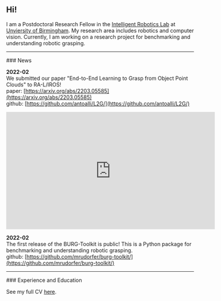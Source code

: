 ## Hi!

I am a Postdoctoral Research Fellow in the [Intelligent Robotics Lab](https://www.birmingham.ac.uk/research/activity/computer-science/artificial-intelligence/intelligent-robotics-lab/index.aspx) at [Unviersity of Birmingham](https://www.birmingham.ac.uk/).
My research area includes robotics and computer vision.
Currently, I am working on a research project for benchmarking and understanding robotic grasping.

<hr/>
### News

**2022-02**<br/>
We submitted our paper "End-to-End Learning to Grasp from Object Point Clouds" to RA-L/IROS!<br/>
paper: [https://arxiv.org/abs/2203.05585](https://arxiv.org/abs/2203.05585)<br/>
github: [https://github.com/antoalli/L2G/](https://github.com/antoalli/L2G/)

<iframe width="560" height="315" src="https://www.youtube.com/embed/lvT0ROQH7Xs" title="YouTube video player" frameborder="0" allow="accelerometer; autoplay; clipboard-write; encrypted-media; gyroscope; picture-in-picture" allowfullscreen></iframe>


**2022-02**<br/>
The first release of the BURG-Toolkit is public! This is a Python package for benchmarking and understanding robotic grasping.<br/>
github: [https://github.com/mrudorfer/burg-toolkit/](https://github.com/mrudorfer/burg-toolkit/)

<hr/>
### Experience and Education

See my full CV [here](/assets/cv.pdf).
